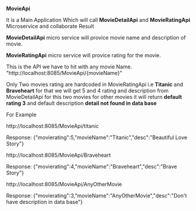 **MovieApi**

It is a Main Application Which will call **MovieDetailApi** and **MovieRatingApi** Microservice and collaborate Result

**MovieDetailApi** micro service will provice movie name and description of movie.

**MovieRatingApi** micro service will provice rating for the movie.

This is the API we have to hit with any movie Name. "http://localhost:8085/MovieApi/{movieName}"
  
Only Two movies rating are hardcoded in MovieRatingApi i.e **Titanic** and **Braveheart** for that we will get 5 and 4 rating and description from MovieDetailApi for this two movies for other movies it will return **default rating 3** and default description **detail not found in data base**

For Example

http://localhost:8085/MovieApi/titanic

Response:
{"movierating":5,"movieName":"Titanic","desc":"Beautiful Love Story"}

http://localhost:8085/MovieApi/Braveheart

Response:
{"movierating":4,"movieName":"Braveheart","desc":"Brave Story"}

http://localhost:8085/MovieApi/AnyOtherMovie

Response:
{"movierating":3,"movieName":"AnyOtherMovie","desc":"Don't have description in data base"}



